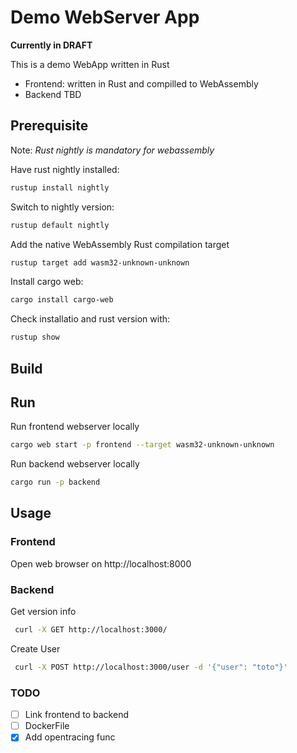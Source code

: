# Demo WebServer App

**Currently in DRAFT**

This is a demo WebApp written in Rust

- Frontend: written in Rust and compilled to WebAssembly
- Backend TBD

## Prerequisite

Note: _Rust nightly is mandatory for webassembly_

Have rust nightly installed:

```sh
rustup install nightly
```

Switch to nightly version:

```sh
rustup default nightly
```

Add the native WebAssembly Rust compilation target

```sh
rustup target add wasm32-unknown-unknown
```

Install cargo web:

```sh
cargo install cargo-web
```

Check installatio and rust version with:

```sh
rustup show
```

## Build

## Run

Run frontend webserver locally

```sh
cargo web start -p frontend --target wasm32-unknown-unknown
```

Run backend webserver locally

```sh
cargo run -p backend 
```

## Usage

### Frontend

Open web browser on http://localhost:8000

### Backend

Get version info

```sh
 curl -X GET http://localhost:3000/

```

Create User

```sh
 curl -X POST http://localhost:3000/user -d '{"user": "toto"}'
```

### TODO

- [ ] Link frontend to backend
- [ ] DockerFile
- [x] Add opentracing func